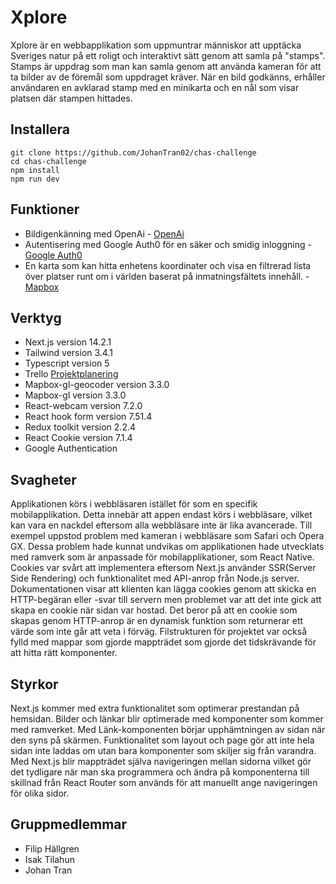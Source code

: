 # Xplore

Xplore är en webbapplikation som uppmuntrar människor att upptäcka Sveriges natur på ett roligt och interaktivt sätt genom att samla på "stamps". Stamps är uppdrag som man kan samla genom att använda kameran för att ta bilder av de föremål som uppdraget kräver. När en bild godkänns, erhåller användaren en avklarad stamp med en minikarta och en nål som visar platsen där stampen hittades.
<br>

## Installera

```
git clone https://github.com/JohanTran02/chas-challenge
cd chas-challenge
npm install
npm run dev
```

## Funktioner

- Bildigenkänning med OpenAi - [OpenAi](https://platform.openai.com/docs/guides/vision)
- Autentisering med Google Auth0 för en säker och smidig inloggning - [Google Auth0](https://cloud.google.com/api-gateway/docs/authenticating-users-auth0)
- En karta som kan hitta enhetens koordinater och visa en filtrerad lista över platser runt om i världen baserat på inmatningsfältets innehåll. - [Mapbox](https://visgl.github.io/react-map-gl/docs)

## Verktyg

- Next.js version 14.2.1
- Tailwind version 3.4.1
- Typescript version 5
- Trello [Projektplanering](https://trello.com/b/plJwoQk7/chas-challenge)
- Mapbox-gl-geocoder version 3.3.0
- Mapbox-gl version 3.3.0
- React-webcam version 7.2.0
- React hook form version 7.51.4
- Redux toolkit version 2.2.4
- React Cookie version 7.1.4
- Google Authentication
  <br>

## Svagheter

Applikationen körs i webbläsaren istället för som en specifik mobilapplikation. Detta innebär att appen endast körs i webbläsare, vilket kan vara en nackdel eftersom alla webbläsare inte är lika avancerade. Till exempel uppstod problem med kameran i webbläsare som Safari och Opera GX. Dessa problem hade kunnat undvikas om applikationen hade utvecklats med ramverk som är anpassade för mobilapplikationer, som React Native. Cookies var svårt att implementera eftersom Next.js använder SSR(Server Side Rendering) och funktionalitet med API-anrop från Node.js server. Dokumentationen visar att klienten kan lägga cookies genom att skicka en HTTP-begäran eller -svar till servern men problemet var att det inte gick att skapa en cookie när sidan var hostad. Det beror på att en cookie som skapas genom HTTP-anrop är en dynamisk funktion som returnerar ett värde som inte går att veta i förväg. Filstrukturen för projektet var också fylld med mappar som gjorde mappträdet som gjorde det tidskrävande för att hitta rätt komponenter.

## Styrkor

Next.js kommer med extra funktionalitet som optimerar prestandan på hemsidan. Bilder och länkar blir optimerade med komponenter som kommer med ramverket. Med Länk-komponenten börjar upphämtningen av sidan när den syns på skärmen. Funktionalitet som layout och page gör att inte hela sidan inte laddas om utan bara komponenter som skiljer sig från varandra. Med Next.js blir mappträdet själva navigeringen mellan sidorna vilket gör det tydligare när man ska programmera och ändra på komponenterna till skillnad från React Router som används för att manuellt ange navigeringen för olika sidor.

## Gruppmedlemmar

- Filip Hällgren
- Isak Tilahun
- Johan Tran
